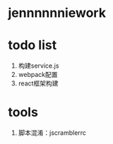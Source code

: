 # jennnnnniework


# todo list

1. 构建service.js
2. webpack配置
3. react框架构建


# tools
1. 脚本混淆：jscramblerrc
